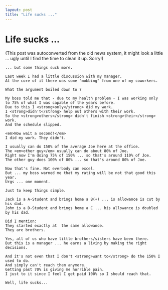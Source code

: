 ```yaml
---
layout: post
title: "Life sucks ..."
---
```

<h1>Life sucks ...</h1>
(This post was autoconverted from the old news system,
it might look a little ... ugly until I find the time
to clean it up.
Sorry!)

    ... but some things suck more.
    
    Last week I had a little discussion with my manager.
    At the core of it there was some "mobbing" from one of my coworkers.
    
    What the argument boiled down to ?
    
    My boss told me that - due to my health problem - I was working only to 75% of what I was capable of the years before.
    Due to this I <strong>only</strong> did my work.
    I <strong>didn't</strong> help out others with their work.
    So the <strong>others</strong> didn't finish <strong>their</strong> work.
    And the schedule slipped.
    
    <em>Now wait a second!</em>
    I did my work. They didn't.
    
    I usually can do 150% of the average Joe here at the office.
    The <em>other guy</em> usually can do about 80% of Joe.
    Right now I'm doing 75% of 150% ... so that's around 110% of Joe.
    The other guy does 100% of 80% ... so that's around 80% of Joe.
    
    Now that's fine. Not everbody can excel.
    But ... my boss warned me that my rating will be not that good this year.
    Urgs ... one moment.
    
    Just to keep things simple.
    
    Jack is a A-Student and brings home a B(+) ... is allowance is cut by his dad.
    John is a D-Student and brings home a C ... his allowance is doubled by his dad.
    
    Did I mention:
    They started exactly at  the same allowance.
    They are brothers.
    
    Yes, all of us who have little brothers/sisters have been there.
    But this is a manager ... he earns a living by making the right decisions.
    
    And it's not even that I don't <strong>want to</strong> do the 150% I used to do.
    And simply can't reach them anymore.
    Getting past 70% is giving me horrible pain.
    I just to it since I feel I get paid 100% so I should reach that.
    
    Well, life sucks...
    

